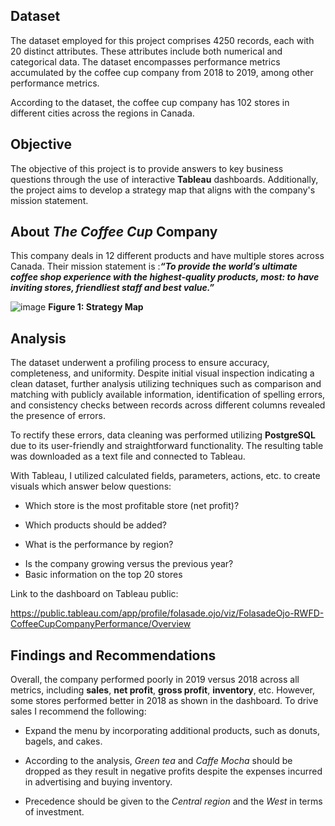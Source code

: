## Dataset
The dataset employed for this project comprises 4250 records, each with 20 distinct attributes. These attributes include both numerical and categorical data. The dataset encompasses performance metrics accumulated by the coffee cup company from 2018 to 2019, among other performance metrics.

According to the dataset, the coffee cup company has 102 stores in different cities across the regions in Canada.

## Objective
The objective of this project is to provide  answers to key business questions through the use of interactive **Tableau** dashboards. Additionally, the project aims to develop a strategy map that aligns with the company's mission statement.

## About *The Coffee Cup* Company
This company deals in 12 different products and have multiple stores across Canada. Their mission statement is :***“To provide the world’s ultimate coffee shop experience with the highest-quality products, most: to have inviting stores, friendliest staff and best value.”***

![image](https://user-images.githubusercontent.com/121362860/226056639-0077fdb7-686e-49cb-ab84-7ec6e10baaaa.png)
**Figure 1: Strategy Map**

## Analysis
The dataset underwent a profiling process to ensure accuracy, completeness, and uniformity. Despite initial visual inspection indicating a clean dataset, further analysis utilizing techniques such as comparison and matching with publicly available information, identification of spelling errors, and consistency checks between records across different columns revealed the presence of errors. 

To rectify these errors, data cleaning was performed utilizing **PostgreSQL** due to its user-friendly and straightforward functionality. The resulting table was downloaded as a text file and connected to Tableau.

With Tableau, I utilized calculated fields, parameters, actions, etc. to create visuals which answer below questions:

- Which store is the most profitable store (net profit)?
+ Which products should be added?
- What is the performance by region?
* Is the company growing versus the previous year?
* Basic information on the top 20 stores

Link to the dashboard on Tableau public: 

https://public.tableau.com/app/profile/folasade.ojo/viz/FolasadeOjo-RWFD-CoffeeCupCompanyPerformance/Overview

## Findings and Recommendations

Overall, the company performed poorly in 2019 versus 2018 across all metrics, including **sales**, **net profit**, **gross profit**, **inventory**, etc. However, some stores performed better in 2018 as shown in the dashboard. To drive sales I recommend the following:
* Expand the menu by incorporating additional products, such as donuts, bagels, and cakes.
+ According to the analysis, *Green tea* and *Caffe Mocha* should be dropped as they result in negative profits despite the expenses incurred in advertising and buying inventory.
- Precedence should be given to the *Central region* and the *West* in terms of investment.
